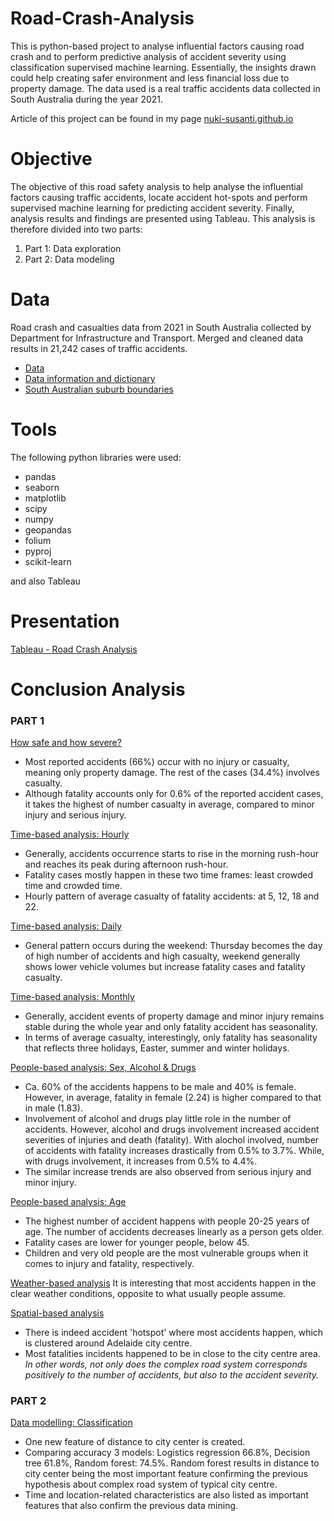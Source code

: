 # Road-Crash-Analysis

This is python-based project to analyse influential factors causing road crash and to perform predictive analysis of accident severity using classification supervised machine learning. Essentially, the insights drawn could help creating safer environment and less financial loss due to property damage. The data used is a real traffic accidents data collected in South Australia during the year 2021.

Article of this project can be found in my page [nuki-susanti.github.io](https://nuki-susanti.github.io/data%20analysis/data%20science/machine%20learning/2023/01/10/road-crash-analysis.html)

# Objective

The objective of this road safety analysis to help analyse the influential factors causing traffic accidents, locate accident hot-spots and perform supervised machine learning for predicting accident severity. Finally, analysis results and findings are presented using Tableau.
This analysis is therefore divided into two parts:
1. Part 1: Data exploration
2. Part 2: Data modeling

# Data

Road crash and casualties data from 2021 in South Australia collected by Department for Infrastructure and Transport. Merged and cleaned data results in 21,242 cases of traffic accidents.
- [Data](https://data.sa.gov.au/data/dataset/road-crash-data/resource/1057e9ae-4672-4123-9c1d-1877483da401?inner_span=True)
- [Data information and dictionary](https://data.sa.gov.au/data/dataset/road-crash-data/resource/02fb14f9-8dcb-4a59-863c-5f7cc3ae1832)
- [South Australian suburb boundaries](https://data.sa.gov.au/data/dataset/suburb-boundaries)

# Tools

The following python libraries were used:
- pandas
- seaborn
- matplotlib
- scipy
- numpy
- geopandas
- folium
- pyproj
- scikit-learn

and also Tableau

# Presentation

[Tableau - Road Crash Analysis](https://public.tableau.com/app/profile/nuki.susanti/viz/RoadCrashAnalysisVer_2/Dashboard1?publish=yes)


# Conclusion Analysis
### PART 1

<ins>How safe and how severe?</ins>
* Most reported accidents (66%) occur with no injury or casualty, meaning only property damage. The rest of the cases (34.4%) involves casualty.
* Although fatality accounts only for 0.6% of the reported accident cases, it takes the highest of number casualty in average, compared to minor injury and serious injury.

<ins>Time-based analysis: Hourly</ins>
* Generally, accidents occurrence starts to rise in the morning rush-hour and reaches its peak during afternoon rush-hour.
* Fatality cases mostly happen in these two time frames: least crowded time and crowded time.
* Hourly pattern of average casualty of fatality accidents: at 5, 12, 18 and 22.

<ins>Time-based analysis: Daily</ins>
* General pattern occurs during the weekend: Thursday becomes the day of high number of accidents and high casualty, weekend generally shows lower vehicle volumes but increase fatality cases and fatality casualty.

<ins>Time-based analysis: Monthly</ins>
* Generally, accident events of property damage and minor injury remains stable during the whole year and only fatality accident has seasonality.
* In terms of average casualty, interestingly, only fatality has seasonality that reflects three holidays, Easter, summer and winter holidays.

<ins>People-based analysis: Sex, Alcohol & Drugs</ins>
* Ca. 60% of the accidents happens to be male and 40% is female. However, in average, fatality in female (2.24) is higher compared to that in male (1.83).
* Involvement of alcohol and drugs play little role in the number of accidents. However, alcohol and drugs involvement increased accident severities of injuries and death (fatality). With alochol involved, number of accidents with fatality increases drastically from 0.5% to 3.7%. While, with drugs involvement, it increases from 0.5% to 4.4%.
* The similar increase trends are also observed from serious injury and minor injury.

<ins>People-based analysis: Age</ins>
* The highest number of accident happens with people 20-25 years of age. The number of accidents decreases linearly as a person gets older. 
* Fatality cases are lower for younger people, below 45. 
* Children and very old people are the most vulnerable groups when it comes to injury and fatality, respectively.

<ins>Weather-based analysis</ins>
It is interesting that most accidents happen in the clear weather conditions, opposite to what usually people assume.

<ins>Spatial-based analysis</ins>
* There is indeed accident 'hotspot' where most accidents happen, which is clustered around Adelaide city centre. 
* Most fatalities incidents happened to be in close to the city centre area. *In other words, not only does the complex road system corresponds positively to the number of accidents, but also to the accident severity.*

### PART 2

<ins>Data modelling: Classification</ins>
* One new feature of distance to city center is created.
* Comparing accuracy 3 models: Logistics regression 66.8%, Decision tree 61.8%, Random forest: 74.5%.
Random forest results in distance to city center being the most important feature confirming the previous hypothesis about complex road system of typical city centre.
* Time and location-related characteristics are also listed as important features that also confirm the previous data mining.















